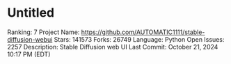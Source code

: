 # Untitled

Ranking: 7
Project Name: https://github.com/AUTOMATIC1111/stable-diffusion-webui
Stars: 141573
Forks: 26749
Language: Python
Open Issues: 2257
Description: Stable Diffusion web UI
Last Commit: October 21, 2024 10:17 PM (EDT)